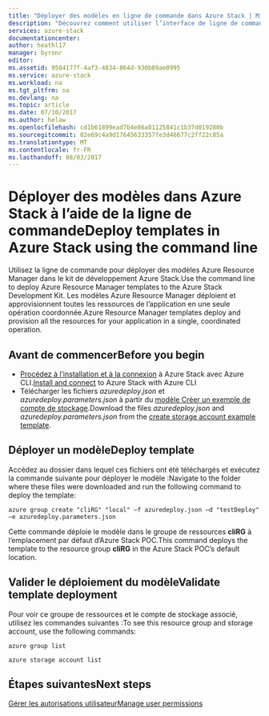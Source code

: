 ```yaml
---
title: "Déployer des modèles en ligne de commande dans Azure Stack | Microsoft Docs"
description: "Découvrez comment utiliser l’interface de ligne de commande (CLI) multiplateforme pour déployer des modèles sur Azure Stack."
services: azure-stack
documentationcenter: 
author: heathl17
manager: byronr
editor: 
ms.assetid: 9584177f-4af3-4834-864d-930b09ae0995
ms.service: azure-stack
ms.workload: na
ms.tgt_pltfrm: na
ms.devlang: na
ms.topic: article
ms.date: 07/10/2017
ms.author: helaw
ms.openlocfilehash: cd1b61899ead7b4e86a81125841c1b37d019280b
ms.sourcegitcommit: 02e69c4a9d17645633357fe3d46677c2ff22c85a
ms.translationtype: MT
ms.contentlocale: fr-FR
ms.lasthandoff: 08/03/2017
---
```

# <a name="deploy-templates-in-azure-stack-using-the-command-line"></a><span data-ttu-id="a2755-103">Déployer des modèles dans Azure Stack à l’aide de la ligne de commande</span><span class="sxs-lookup"><span data-stu-id="a2755-103">Deploy templates in Azure Stack using the command line</span></span>
<span data-ttu-id="a2755-104">Utilisez la ligne de commande pour déployer des modèles Azure Resource Manager dans le kit de développement Azure Stack.</span><span class="sxs-lookup"><span data-stu-id="a2755-104">Use the command line to deploy Azure Resource Manager templates to the Azure Stack Development Kit.</span></span> <span data-ttu-id="a2755-105">Les modèles Azure Resource Manager déploient et approvisionnent toutes les ressources de l’application en une seule opération coordonnée.</span><span class="sxs-lookup"><span data-stu-id="a2755-105">Azure Resource Manager templates deploy and provision all the resources for your application in a single, coordinated operation.</span></span>

## <a name="before-you-begin"></a><span data-ttu-id="a2755-106">Avant de commencer</span><span class="sxs-lookup"><span data-stu-id="a2755-106">Before you begin</span></span>
 - <span data-ttu-id="a2755-107">[Procédez à l’installation et à la connexion](azure-stack-connect-cli.md) à Azure Stack avec Azure CLI.</span><span class="sxs-lookup"><span data-stu-id="a2755-107">[Install and connect](azure-stack-connect-cli.md) to Azure Stack with Azure CLI</span></span>
 - <span data-ttu-id="a2755-108">Télécharger les fichiers *azuredeploy.json* et *azuredeploy.parameters.json* à partir du [modèle Créer un exemple de compte de stockage](https://github.com/Azure/AzureStack-QuickStart-Templates/tree/master/101-create-storage-account).</span><span class="sxs-lookup"><span data-stu-id="a2755-108">Download the files *azuredeploy.json* and *azuredeploy.parameters.json* from the [create storage account example template](https://github.com/Azure/AzureStack-QuickStart-Templates/tree/master/101-create-storage-account).</span></span>
 
## <a name="deploy-template"></a><span data-ttu-id="a2755-109">Déployer un modèle</span><span class="sxs-lookup"><span data-stu-id="a2755-109">Deploy template</span></span>
<span data-ttu-id="a2755-110">Accédez au dossier dans lequel ces fichiers ont été téléchargés et exécutez la commande suivante pour déployer le modèle :</span><span class="sxs-lookup"><span data-stu-id="a2755-110">Navigate to the folder where these files were downloaded and run the following command to deploy the template:</span></span>

    azure group create "cliRG" "local" –f azuredeploy.json –d "testDeploy" –e azuredeploy.parameters.json

<span data-ttu-id="a2755-111">Cette commande déploie le modèle dans le groupe de ressources **cliRG** à l’emplacement par défaut d’Azure Stack POC.</span><span class="sxs-lookup"><span data-stu-id="a2755-111">This command deploys the template to the resource group **cliRG** in the Azure Stack POC’s default location.</span></span>

## <a name="validate-template-deployment"></a><span data-ttu-id="a2755-112">Valider le déploiement du modèle</span><span class="sxs-lookup"><span data-stu-id="a2755-112">Validate template deployment</span></span>
<span data-ttu-id="a2755-113">Pour voir ce groupe de ressources et le compte de stockage associé, utilisez les commandes suivantes :</span><span class="sxs-lookup"><span data-stu-id="a2755-113">To see this resource group and storage account, use the following commands:</span></span>

    azure group list

    azure storage account list

## <a name="next-steps"></a><span data-ttu-id="a2755-114">Étapes suivantes</span><span class="sxs-lookup"><span data-stu-id="a2755-114">Next steps</span></span>
[<span data-ttu-id="a2755-115">Gérer les autorisations utilisateur</span><span class="sxs-lookup"><span data-stu-id="a2755-115">Manage user permissions</span></span>](azure-stack-manage-permissions.md)

